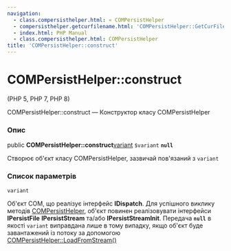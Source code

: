 ```yaml
---
navigation:
  - class.compersisthelper.html: « COMPersistHelper
  - compersisthelper.getcurfilename.html: 'COMPersistHelper::GetCurFileName »'
  - index.html: PHP Manual
  - class.compersisthelper.html: COMPersistHelper
title: 'COMPersistHelper::construct'
---
```

# COMPersistHelper::construct

(PHP 5, PHP 7, PHP 8)

COMPersistHelper::construct — Конструктор класу COMPersistHelper

### Опис

public **COMPersistHelper::construct**[variant](class.variant.html) `$variant` **`null`**

Створює об'єкт класу COMPersistHelper, зазвичай пов'язаний з `variant`

### Список параметрів

`variant`

Об'єкт COM, що реалізує інтерфейс **IDispatch**. Для успішного виклику методів [COMPersistHelper](class.compersisthelper.html), об'єкт повинен реалізовувати інтерфейси **IPersistFile** **IPersistStream** та/або **IPersistStreamInit**. Передача **`null`** в якості `variant` виправдана лише в тому випадку, якщо об'єкт буде завантажений із потоку за допомогою [COMPersistHelper::LoadFromStream()](compersisthelper.loadfromstream.html)

